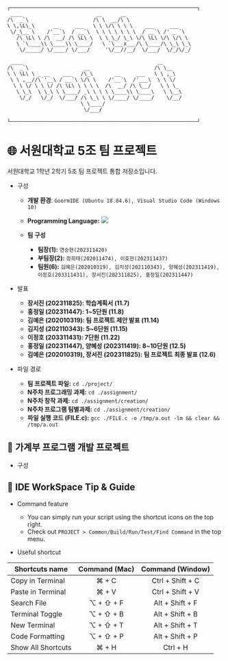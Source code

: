 ```
┌─────────────────────────────────────────────────────────────┐
 ____                        __      __                     
/\  _`\                     /\ \  __/\ \                    
\ \,\L\_\      __     ___   \ \ \/\ \ \ \    ___     ___    
 \/_\__ \    /'__`\  / __`\  \ \ \ \ \ \ \  / __`\ /' _ `\  
   /\ \L\ \ /\  __/ /\ \L\ \  \ \ \_/ \_\ \/\ \L\ \/\ \/\ \ 
   \ `\____\\ \____\\ \____/   \ `\___x___/\ \____/\ \_\ \_\
    \/_____/ \/____/ \/___/     '\/__//__/  \/___/  \/_/\/_/
                                                            
 ____                                            __      
/\  _`\                  __                     /\ \__   
\ \ \L\ \ _ __    ___   /\_\       __     ___   \ \ ,_\  
 \ \ ,__//\`'__\ / __`\ \/\ \    /'__`\  /'___\  \ \ \/  
  \ \ \/ \ \ \/ /\ \L\ \ \ \ \  /\  __/ /\ \__/   \ \ \_ 
   \ \_\  \ \_\ \ \____/ _\ \ \ \ \____\\ \____\   \ \__\
    \/_/   \/_/  \/___/ /\ \_\ \ \/____/ \/____/    \/__/
                        \ \____/                         
                         \/___/                          
                                                                          
└─────────────────────────────────────────────────────────────┘
```

# 🌐 서원대학교 5조 팀 프로젝트
서원대학교 1학년 2학기 5조 팀 프로젝트 통합 저장소입니다.    
     
* 구성
	* **개발 환경**: `GoormIDE (Ubuntu 18.04.6), Visual Studio Code (Windows 10)`
	* **Programming Language:** <img src="https://img.shields.io/badge/-Python-3776AB?style=flat&logo=Python&logoColor=white"/>

	* **팀 구성**
		 * **팀장(1):** `연승현(202311420)`
  		 * **부팀장(2):** `정희태(202011474), 이호현(202311437)`
		 * **팀원(6):** `김예은(202010319), 김지성(202110343), 양혜성(202311419), 이정호(203311431), 장서진(202311825), 홍정일(202311447)`
         
* 발표
    * **장서진 (202311825): 학습계획서 (11.7)**
    * **홍정일 (202311447): 1~5단원 (11.8)**
    * **김예은 (202010319): 팀 프로젝트 제안 발표 (11.14)**
    * **김지성 (202110343): 5~6단원 (11.15)**
    * **이정호 (203311431): 7단원 (11.22)**
    * **홍정일 (202311447), 양혜성 (202311419): 8~10단원 (12.5)**
    * **김예은 (202010319), 장서진 (202311825): 팀 프로젝트 최종 발표 (12.6)**

* 파일 경로
    * **팀 프로젝트 파일:** `cd ./project/`
    * **N주차 프로그래밍 과제:** `cd ./assignment/`
    * **N주차 창작 과제:** `cd ./assignment/creation/`
    * **N주차 프로그램 팀별과제:** `cd ./assignment/creation/`
    * **파일 실행 코드 (FILE.c):** `gcc ./FILE.c -o /tmp/a.out -lm && clear && /tmp/a.out`
    
## 📝 가계부 프로그램 개발 프로젝트

* 구성

## 🔧 IDE WorkSpace Tip & Guide

* Command feature
	* You can simply run your script using the shortcut icons on the top right.
	* Check out `PROJECT > Common/Build/Run/Test/Find Command` in the top menu.
	

* Useful shortcut
	
| Shortcuts name     | Command (Mac) | Command (Window) |
| ------------------ | :-----------: | :--------------: |
| Copy in Terminal   | ⌘ + C         | Ctrl + Shift + C |
| Paste in Terminal  | ⌘ + V         | Ctrl + Shift + V |
| Search File        | ⌥ + ⇧ + F     | Alt + Shift + F  |
| Terminal Toggle    | ⌥ + ⇧ + B     | Alt + Shift + B  |
| New Terminal       | ⌥ + ⇧ + T     | Alt + Shift + T  |
| Code Formatting    | ⌥ + ⇧ + P     | Alt + Shift + P  |
| Show All Shortcuts | ⌘ + H         | Ctrl + H         |
